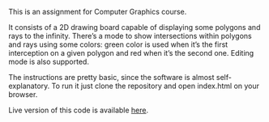 This is an assignment for Computer Graphics course.

It consists of a 2D drawing board capable of displaying some polygons and rays to the infinity. There’s a mode to show intersections within polygons and rays using some colors: green color is used when it’s the first interception on a given polygon and red when it’s the second one. Editing mode is also supported.

The instructions are pretty basic, since the software is almost self-explanatory. To run it just clone the repository and open index.html on your browser.

Live version of this code is available [here](http://www.if.ufrj.br/~ferrao/cg/raycast).
